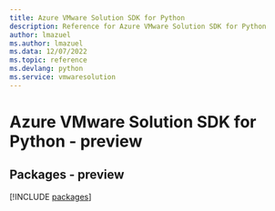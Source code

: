 ```yaml
---
title: Azure VMware Solution SDK for Python
description: Reference for Azure VMware Solution SDK for Python
author: lmazuel
ms.author: lmazuel
ms.data: 12/07/2022
ms.topic: reference
ms.devlang: python
ms.service: vmwaresolution
---
```

# Azure VMware Solution SDK for Python - preview
## Packages - preview
[!INCLUDE [packages](vmware-solution-index.md)]